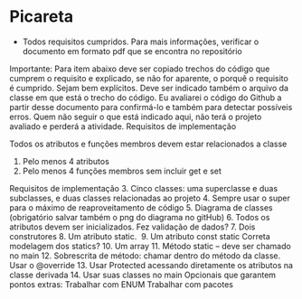 Picareta
========

- Todos requisitos cumpridos. Para mais informações, verificar o documento em formato pdf que se encontra no repositório


Importante: Para item abaixo deve ser copiado trechos do código que cumprem o requisito e explicado, se não for aparente, o porquê o requisito é cumprido. Sejam bem explícitos. Deve ser indicado também o arquivo da classe em que está o trecho do código. Eu avaliarei o código do Github a partir desse documento para confirmá-lo e também para detectar possíveis erros. Quem não seguir o que está indicado aqui, não terá o projeto avaliado e perderá a atividade. 
Requisitos de implementação


Todos os atributos e funções membros devem estar relacionados a classe
  
1. Pelo menos 4 atributos
2. Pelo menos 4 funções membros sem incluir get e set

Requisitos de implementação
3. Cinco classes: uma superclasse e duas subclasses, e duas classes relacionadas ao projeto
4. Sempre usar o super para o máximo de reaproveitamento de código
5. Diagrama de classes (obrigatório salvar também o png do diagrama no gitHub) 
6. Todos os atributos devem ser inicializados. Fez validação de dados?
7. Dois construtores
8. Um atributo static. 
9. Um atributo const static
Correta modelagem dos statics?
10. Um array
11. Método static – deve ser chamado no main
12. Sobrescrita de método: chamar dentro do método da classe. Usar o @override
13. Usar Protected acessando diretamente os atributos na classe derivada
14. Usar suas classes no main
Opcionais que garantem pontos extras:
Trabalhar com ENUM
Trabalhar com pacotes



